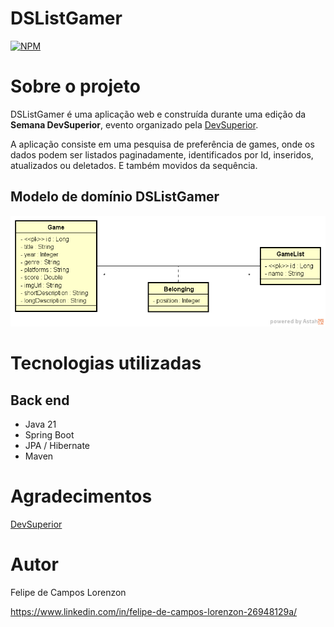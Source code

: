 # DSListGamer 
[![NPM](https://img.shields.io/npm/l/react)](https://github.com/FLorenzon/dslistgamer/blob/main/LICENSE) 

# Sobre o projeto

DSListGamer é uma aplicação  web e construída durante uma edição da **Semana DevSuperior**, evento organizado pela [DevSuperior](https://devsuperior.com "Site da DevSuperior").

A aplicação consiste em uma pesquisa de preferência de games, onde os dados podem ser listados paginadamente, identificados por Id, inseridos, atualizados ou deletados. E também movidos da sequência.

## Modelo de domínio DSListGamer
![Modelo de domínio DSList](https://raw.githubusercontent.com/devsuperior/java-spring-dslist/main/resources/dslist-model.png)

# Tecnologias utilizadas
## Back end
- Java 21
- Spring Boot
- JPA / Hibernate
- Maven

# Agradecimentos
[DevSuperior](https://devsuperior.com "Site da DevSuperior")

# Autor
Felipe de Campos Lorenzon

https://www.linkedin.com/in/felipe-de-campos-lorenzon-26948129a/
